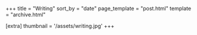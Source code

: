 +++
title = "Writing"
sort_by = "date"
page_template = "post.html"
template = "archive.html"

[extra]
thumbnail = '/assets/writing.jpg'
+++
